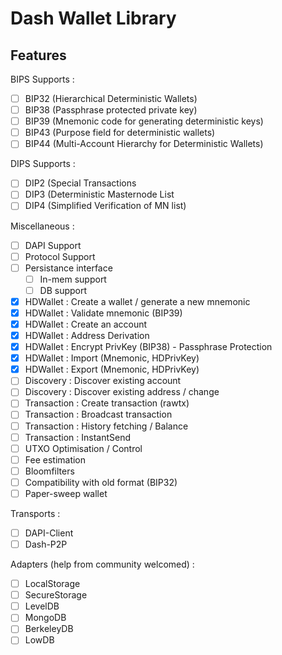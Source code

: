 # Dash Wallet Library

## Features

BIPS Supports :

- [ ] BIP32 (Hierarchical Deterministic Wallets)
- [ ] BIP38 (Passphrase protected private key)
- [ ] BIP39 (Mnemonic code for generating deterministic keys)
- [ ] BIP43 (Purpose field for deterministic wallets)
- [ ] BIP44 (Multi-Account Hierarchy for Deterministic Wallets)

DIPS Supports :

- [ ] DIP2 (Special Transactions
- [ ] DIP3 (Deterministic Masternode List
- [ ] DIP4 (Simplified Verification of MN list)

Miscellaneous :

- [ ] DAPI Support
- [ ] Protocol Support
- [ ] Persistance interface
    - [ ] In-mem support
    - [ ] DB support
- [x] HDWallet : Create a wallet / generate a new mnemonic
- [x] HDWallet : Validate mnemonic (BIP39)
- [x] HDWallet : Create an account
- [x] HDWallet : Address Derivation
- [x] HDWallet : Encrypt PrivKey (BIP38) - Passphrase Protection
- [x] HDWallet : Import (Mnemonic, HDPrivKey)
- [x] HDWallet : Export (Mnemonic, HDPrivKey)
- [ ] Discovery : Discover existing account
- [ ] Discovery : Discover existing address / change
- [ ] Transaction : Create transaction (rawtx)
- [ ] Transaction : Broadcast transaction
- [ ] Transaction : History fetching / Balance
- [ ] Transaction : InstantSend
- [ ] UTXO Optimisation / Control
- [ ] Fee estimation
- [ ] Bloomfilters
- [ ] Compatibility with old format (BIP32)
- [ ] Paper-sweep wallet

Transports :

- [ ] DAPI-Client
- [ ] Dash-P2P

Adapters (help from community welcomed) :

- [ ] LocalStorage
- [ ] SecureStorage
- [ ] LevelDB
- [ ] MongoDB
- [ ] BerkeleyDB
- [ ] LowDB
